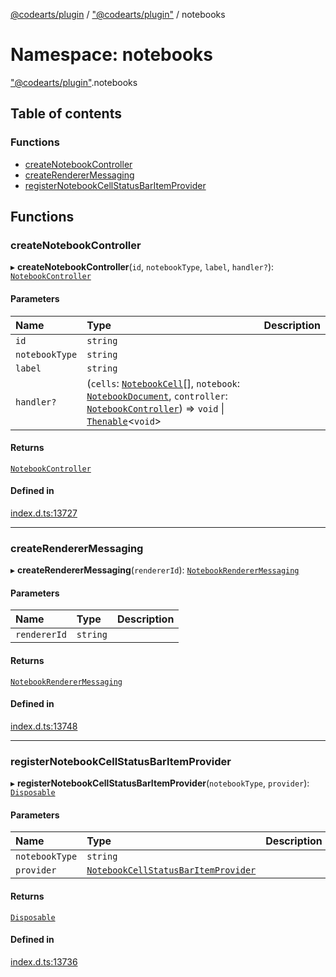 [@codearts/plugin](../README.md) / ["@codearts/plugin"](_codearts_plugin_.md) / notebooks

# Namespace: notebooks

["@codearts/plugin"](_codearts_plugin_.md).notebooks

## Table of contents

### Functions

- [createNotebookController](codearts_plugin_.notebooks.md#createnotebookcontroller)
- [createRendererMessaging](codearts_plugin_.notebooks.md#createrenderermessaging)
- [registerNotebookCellStatusBarItemProvider](codearts_plugin_.notebooks.md#registernotebookcellstatusbaritemprovider)

## Functions

### createNotebookController

▸ **createNotebookController**(`id`, `notebookType`, `label`, `handler?`): [`NotebookController`](../interfaces/codearts_plugin_.NotebookController.md)

#### Parameters

| Name | Type | Description |
| :------ | :------ | :------ |
| `id` | `string` |  |
| `notebookType` | `string` |  |
| `label` | `string` |  |
| `handler?` | (`cells`: [`NotebookCell`](../interfaces/codearts_plugin_.NotebookCell.md)[], `notebook`: [`NotebookDocument`](../interfaces/codearts_plugin_.NotebookDocument.md), `controller`: [`NotebookController`](../interfaces/codearts_plugin_.NotebookController.md)) => `void` \| [`Thenable`](../interfaces/Thenable.md)<`void`\> |  |

#### Returns

[`NotebookController`](../interfaces/codearts_plugin_.NotebookController.md)

#### Defined in

[index.d.ts:13727](https://github.com/huaweicloud/cloudide-plugin-api/blob/03c74e5/index.d.ts#L13727)

___

### createRendererMessaging

▸ **createRendererMessaging**(`rendererId`): [`NotebookRendererMessaging`](../interfaces/codearts_plugin_.NotebookRendererMessaging.md)

#### Parameters

| Name | Type | Description |
| :------ | :------ | :------ |
| `rendererId` | `string` |  |

#### Returns

[`NotebookRendererMessaging`](../interfaces/codearts_plugin_.NotebookRendererMessaging.md)

#### Defined in

[index.d.ts:13748](https://github.com/huaweicloud/cloudide-plugin-api/blob/03c74e5/index.d.ts#L13748)

___

### registerNotebookCellStatusBarItemProvider

▸ **registerNotebookCellStatusBarItemProvider**(`notebookType`, `provider`): [`Disposable`](../classes/codearts_plugin_.Disposable.md)

#### Parameters

| Name | Type | Description |
| :------ | :------ | :------ |
| `notebookType` | `string` |  |
| `provider` | [`NotebookCellStatusBarItemProvider`](../interfaces/codearts_plugin_.NotebookCellStatusBarItemProvider.md) |  |

#### Returns

[`Disposable`](../classes/codearts_plugin_.Disposable.md)

#### Defined in

[index.d.ts:13736](https://github.com/huaweicloud/cloudide-plugin-api/blob/03c74e5/index.d.ts#L13736)
